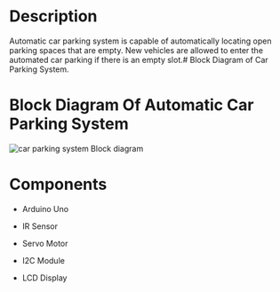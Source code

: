 # Description

  Automatic car parking system is capable of automatically locating open parking spaces that are empty. New vehicles are allowed to enter the automated car parking if there is an empty slot.# Block Diagram of Car Parking System.

# Block Diagram Of Automatic Car Parking System

![car parking system Block diagram](https://user-images.githubusercontent.com/46986941/155710949-ff082f12-2767-473f-a1b4-0d36b6081ab0.png)

# Components

* Arduino Uno

* IR Sensor

* Servo Motor

* I2C Module

* LCD Display


